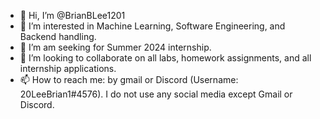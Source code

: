 - 👋 Hi, I’m @BrianBLee1201
- 👀 I’m interested in Machine Learning, Software Engineering, and Backend handling.
- 🌱 I’m am seeking for Summer 2024 internship.
- 💞️ I’m looking to collaborate on all labs, homework assignments, and all internship applications.
- 📫 How to reach me: by gmail or Discord (Username: 20LeeBrian1#4576). I do not use any social media except Gmail or Discord.

<!---
BrianBLee1201/BrianBLee1201 is a ✨ special ✨ repository because its `README.md` (this file) appears on your GitHub profile.
You can click the Preview link to take a look at your changes.
--->
